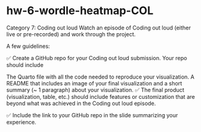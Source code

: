 # hw-6-wordle-heatmap-COL

Category 7: Coding out loud
Watch an episode of Coding out loud (either live or pre-recorded) and work through the project.

A few guidelines:

✅ Create a GitHub repo for your Coding out loud submission. Your repo should include

The Quarto file with all the code needed to reproduce your visualization.
A README that includes an image of your final visualization and a short summary (~ 1 paragraph) about your visualization.
✅ The final product (visualization, table, etc.) should include features or customization that are beyond what was achieved in the Coding out loud episode.

✅ Include the link to your GitHub repo in the slide summarizing your experience.
